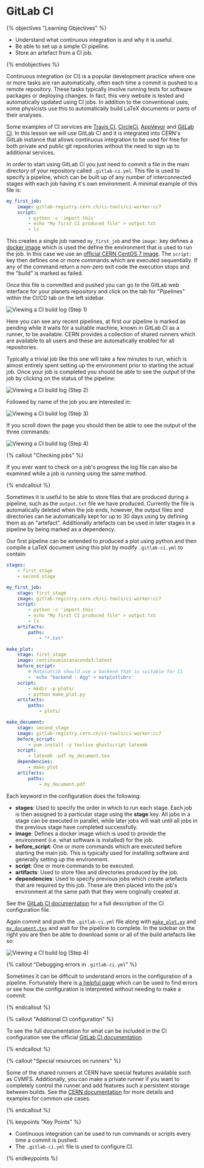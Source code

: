 # GitLab CI

{% objectives "Learning Objectives" %}

- Understand what continuous integration is and why it is useful.
- Be able to set up a simple CI pipeline.
- Store an artefact from a CI job.

{% endobjectives %}

Continuous integration (or CI) is a popular development practice where one or
more tasks are ran automatically, often each time a commit is pushed to a remote
repository. These tasks typically involve running tests for software packages or
deploying changes. In fact, this very website is tested and automatically
updated using CI jobs. In addition to the conventional uses, some physicists use
this to automatically build LaTeX documents or parts of their analyses.

Some examples of CI services are [Travis CI](https://travis-ci.org/),
[CircleCi](https://circleci.com/), [AppVeyor](https://www.appveyor.com/) and
[GitLab CI](https://about.gitlab.com/product/continuous-integration/). In this lesson we
will use GitLab CI and it is integrated into CERN's GitLab instance that allows
continuous integration to be used for free for both private and public git
repositories without the need to sign up to additional services.

In order to start using GitLab CI you just need to commit a file in the main
directory of your repository called `.gitlab-ci.yml`. This file is used to
specify a pipeline, which can be built up of any number of interconnected stages
with each job having it's own environment. A minimal example of this file is:

```yaml
my_first_job:
    image: gitlab-registry.cern.ch/ci-tools/ci-worker:cc7
    script:
        - python -c 'import this'
        - echo "My first CI produced file" > output.txt
        - ls
```

This creates a single job named `my_first_job` and the `image:` key defines a
[docker image](https://www.freecodecamp.org/news/a-beginner-friendly-introduction-to-containers-vms-and-docker-79a9e3e119b/)
which is used the define the environment that is used to run the job. In this case we use an
[official CERN CentOS 7 image](https://gitlab.cern.ch/ci-tools/ci-worker/container_registry).
The `script:` key then defines one or more commands which are executed
sequentially. If any of the command return a non-zero exit code the execution
stops and the "build" is marked as failed.

Once this file is committed and pushed you can go to the GitLab web interface
for your planets repository and click on the tab for "Pipelines" within the CI/CD tab on the left sidebar.

![Viewing a CI build log (Step 1)](fig/gitlab-ci-pipeline-link.png)

Here you can see any recent pipelines, at first our pipeline is marked as
pending while it waits for a suitable machine, known in GitLab CI as a runner,
to be available. CERN provides a collection of shared runners which are
available to all users and these are automatically enabled for all repositories.

Typically a trivial job like this one will take a few minutes to run, which is
almost entirely spent setting up the environment prior to starting the actual
job. Once your job is completed you should be able to see the output of the job
by clicking on the status of the pipeline:

![Viewing a CI build log (Step 2)](fig/gitlab-ci-view-pipeline.png)

Followed by name of the job you are interested in:

![Viewing a CI build log (Step 3)](fig/gitlab-ci-view-log.png)

If you scroll down the page you should then be able to see the output of the
three commands:

![Viewing a CI build log (Step 4)](fig/gitlab-ci-first-log.png)

{% callout "Checking jobs" %}

If you ever want to check on a job's progress the log file can also be examined
while a job is running using the same method.

{% endcallout %}

Sometimes it is useful to be able to store files that are produced during a
pipeline, such as the `output.txt` file we have produced. Currently the file is
automatically deleted when the job ends, however, the output files and
directories can be automatically kept for up to 30 days using by defining them
as an "artefact". Additionally artefacts can be used in later stages in a
pipeline by being marked as a dependency.

Our first pipeline can be extended to produced a plot using python and then
compile a LaTeX document using this plot by modify `.gitlab-ci.yml` to contain:

```yaml
stages:
    - first_stage
    - second_stage

my_first_job:
    stage: first_stage
    image: gitlab-registry.cern.ch/ci-tools/ci-worker:cc7
    script:
        - python -c 'import this'
        - echo "My first CI produced file" > output.txt
        - ls
    artifacts:
        paths:
            - "*.txt"

make_plot:
    stage: first_stage
    image: continuumio/anaconda3:latest
    before_script:
        # Matplotlib should use a backend that is suitable for CI
        - 'echo "backend : Agg" > matplotlibrc'
    script:
        - mkdir -p plots/
        - python make_plot.py
    artifacts:
        paths:
            - plots/

make_document:
    stage: second_stage
    image: gitlab-registry.cern.ch/ci-tools/ci-worker:cc7
    before_script:
        - yum install -y texlive ghostscript latexmk
    script:
        - latexmk -pdf my_document.tex
    dependencies:
        - make_plot
    artifacts:
        paths:
            - my_document.pdf
```

Each keyword in the configuration does the following:

 - **stages**: Used to specify the order in which to run each stage. Each job is
   then assigned to a particular stage using the **stage** key. All jobs in a
   stage can be executed in parallel, while later jobs will wait until all jobs
   in the previous stage have completed successfully.
 - **image**: Defines a docker image which is used to provide the environment
   (i.e. what software is installed) for the job.
 - **before_script**: One or more commands which are executed before starting
   the main job. This is typically used for installing software and generally
   setting up the environment.
 - **script**: One or more commands to be executed.
 - **artifacts**: Used to store files and directories produced by the job.
 - **dependencies**: Used to specify previous jobs which create artefacts that
   are required by this job. These are then placed into the job's environment at
   the same path that they were originally created at.

See the [GitLab CI documentation](https://docs.gitlab.com/ee/ci/yaml/) for a
full description of the CI configuration file.

Again commit and push the `.gitlab-ci.yml` file along with
[`make_plot.py`](files/make_plot.py) and [`my_document.tex`](files/my_document.tex)
and wait for the pipeline to complete. In the sidebar on the right you are then
be able to download some or all of the build artefacts like so:

![Viewing a CI build log (Step 4)](fig/gitlab-ci-artefacts.png)

{% callout "Debugging errors in `.gitlab-ci.yml`" %}

Sometimes it can be difficult to understand errors in the configuration of a
pipeline. Fortunately there is [a helpful page](https://gitlab.cern.ch/ci/lint)
which can be used to find errors or see how the configuration is interpreted
without needing to make a commit.

{% endcallout %}

{% callout "Additional CI configuration" %}

To see the full documentation for what can be included in the CI configuration
see the official [GitLab CI documentation](https://docs.gitlab.com/ee/ci/yaml/).

{% endcallout %}

{% callout "Special resources on runners" %}

Some of the shared runners at CERN have special features available such as
CVMFS. Additionally, you can make a private runner if you want to completely
control the runner and add features such a persistent storage between builds.
See the [CERN documentation](https://cern.service-now.com/service-portal/article.do?n=KB0003690)
for more details and examples for common use cases.

{% endcallout %}

{% keypoints "Key Points" %}

- Continuous integration can be used to run commands or scripts every time a
  commit is pushed.
- The `.gitlab-ci.yml` file is used to configure CI.

{% endkeypoints %}
